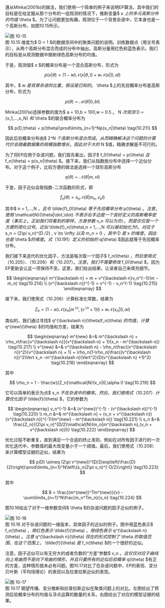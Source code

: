 遵从Minka(2001b)的做法，我们使用一个简单的例子来说明EP算法，其中我们的目标是在给定服从那个分布的一组观测的情况下，推断变量$ x $上的多元高斯分布的均值$ \theta $。为了让问题更加有趣，观测位于一个背景杂波中，它本身也是一个高斯分布，如图10.15所示。    

![图 10-15](images/10_15.png)      
图 10.15 维度为$ D = 1 $的数据空间中的聚类问题的说明。训练数据点（用叉号表示），从两个高斯分布混合而成的分布中抽出，高斯分量用红色和蓝色表示。我们的目标是从观测数据中推断绿色高斯分布的均值。

于是，观测值$ x $的概率分布是一个混合高斯分布，形式为    

$$
p(x|\theta) = (1 - w)\mathcal{N}(x|\theta,I) + w\mathcal{N}(x|0,aI) \tag{10.209}
$$

其中，$ w $是背景杂波的比重，假设是已知的。$ \theta $上的先验概率分布是高斯分布，形式为    

$$
p(\theta) = \mathcal{M}(\theta|0,bI) \tag{10.210}
$$

Minka(2001a)选择参数的值为$ a = 10,b = 100,w = 0.5 $。$ N $次观测$ D = \{x_1,...,x_N\} $和$ \theta $的联合概率分布为    

$$
p(D,\theta) = p(\theta)\prod\limits_{n=1}^Np(x_n|\theta) \tag{10.211}
$$

因此后验概率分布由$ 2^N $个高斯分布混合而成。从而精确解决这个问题的计算代价会随着数据集的规模指数增长，因此对于大的$ N $值，精确求解是不可行的。    

为了将EP应用于杂波问题，我们首先看出，因子$ f_0(\theta) = p(\theta) $且$ f_n(\theta) = p(x_n|\theta) $。接下来，我们从指数族分布中选择一个近似分布。对于这个例子，比较方便的做法是选择一个球形高斯分布    

$$
q(\theta) = \mathcal{N}(\theta|m,vI) \tag{10.212}
$$

于是，因子近似会取指数-二次函数的形式，即    

$$
\tilde{f}_n(\theta) = s_n\mathcal{N}(\theta|m_n,v_nI) \tag{10.213}
$$

其中$ n = 1,...,N $，且令$ \tilde{f}_0(\theta) $等于先验概率分布$ p(\theta) $。注意，使用$ \mathcal{N}(\theta|\dot,\dot) $不表示右手边是一个良好定义的高斯概率密度（事实上，正如我们将看到的那样，方差参数$ v_n $可以为负），而是仅仅是一个方便的简化记号。近似$ \tilde{f}_n(\theta),n = 1,...,N $可以被初始化为1，对应于$ s_n = (2\pi v_n)^{D /2} , v \to \infty $以及$ m_n = 0 $，其中$ D $是$ x $的维度，因此也是$ \theta
$$的维度。式（10.191）定义的初始的$ q(\theta) $因此就等于先验概率分布。     

我们接下来迭代的优化因子，方法是每次取一个因子$ f_n(\theta) $，然后使用式（10.205）、（10.206）和（10.207）。注意，我们不需要修改$ f_0(\theta) $，因为EP更新会让这一项保持不变。这里，我们给出结果，让读者自己来填充细节。     

$$
\begin{eqnarray}
m^{\backslash n} = m + v^{\backslash n}v_n^{−1}(m − m_n) \tag{10.214} \\
(v^{\backslash n})^{-1} = v^{-1} - v_n^{-1} \tag{10.215}  
\end{eqnarray}
$$

接下来，我们使用式（10.206）计算标准化常数，结果为     

$$
Z_n =(1−w)\mathcal{N}(x_n|m^{\backslash n},(v^{\backslash n} +1)I) + w\mathcal{N}(x_n|0,\alpha I) \tag{10.216}
$$

类似的，我们通过寻找$ q^{\backslash n}(\theta)f_n(\theta) $的均值，计算$ q^{new}(\theta) $的均值和方差，结果为    

$$
\begin{eqnarray}
m^{new} &=& m^{\backslash n} + \rho_n\frac{v^{\backslash n}}{v^{\backslash n} + 1}(x_n - m^{\backslash n}) \tag{10.217} \\
v^{new} &=& v^{\backslash n} - \rho_n\frac{(v^{\backslash n})^2}{v^{\backslash n} + 1} + \rho_n(1-\rho_n)\frac{(v^{\backslash n})^2\Vert x_n -m^{\backslash n}\Vert^2}{D(v^{\backslash n} +1)^2} \tag{10.218}
\end{eqnarray}
$$

其中    

$$
\rho_n = 1 - \frac{w}{Z_n}\mathcal{N}(x_n|0,\alpha I) \tag{10.219}
$$

它可以简单的表示为点$ x_n $不在杂波中的概率。然后，我们使用式（10.207）计算优化因子$ \tilde{f}(\theta) $，它的参数为    

$$
\begin{eqnarray}
v_n^{-1} &=& (v^{new})^{-1} - (v^{\backslash n})^{-1} \tag{10.220} \\
m_n &=& m^{\backslash n} + (v_n + v^{\backslash n})(v^{\backslash n})^{-1}(m^{new} - m^{\backslash n}) \tag{10.221} \\
s_n &=& \frac{Z_n}{(2\pi v_n)^{D/2}\mathcal{N}(m_n|m^{\backslash n},(v_n + v^{\backslash n})I)} \tag{10.222}
\end{eqnarray}
$$

优化过程不断重复，直到满足一个合适的终止准则，例如在对所有因子进行的一次优化迭代中，参数值的最大改变量小于一个阈值。最后，我们使用式（10.208）来计算模型证据的近似，结果为     

$$
p(D) \simeq (2\pi v^{new})^{D/2}exp\left(\frac{D}{2}\right)\prod\limits_{n=1}^N\left\{s_n(2\pi v_n)^{-D/2}\right\} \tag{10.223} 
$$

其中    

$$
B = \frac{(m^{new})^Tm^{new}}{v} - \sum\limits_{n=1}^N\frac{m_n^Tm_n}{v_n} \tag{10.224}
$$

图10.16给出了对于一维参数空间$ \theta $的杂波问题的因子近似的例子。    

![图 10-16](images/10_16.png)      
图 10.16 对于杂波问题的一维版本，具体因子的近似的例子。图中用蓝色表示$ f_n(\theta) $，用红色表示$ \tilde{f}(\theta) $，用绿色表示$ q^{\backslash n}(\theta) $。注意$ q^{\backslash n}(\theta) $现在的形式控制了$ \theta $的取值范围，在这个范围上，$ \tilde{f}(\theta) $是$ f_n(\theta) $的一个很好的近似。

注意，因子近似可以有无穷大的或者负数的“方差”参数$ v_n $。这仅仅对应于曲线向上弯曲而不是向下弯曲的情形，并且只要所有的近似后验概率$ q(\theta) $有正的方差，这种情形就未必有问题。图10.17对比了在杂波问题中，EP的表现、变分贝叶斯（平均场理论）的表现以及拉普拉斯近似的表现。

![图 10-17](images/10_17.png)      
图 10.17 期望传播、变分推断和拉普拉斯近似在聚类问题上的对比。左图给出了预测后验概率分布的均值与浮点运算的数量的关系，右图给出了对应的模型证据的结果。
